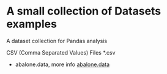 # A small collection of Datasets examples
A dataset collection for Pandas analysis

CSV (Comma Separated Values) Files *.csv 

<ul>
  <li>abalone.data, more info <a href="https://archive.ics.uci.edu/ml/datasets/Abalone">abalone.data</a></li>
  </ul>

    
